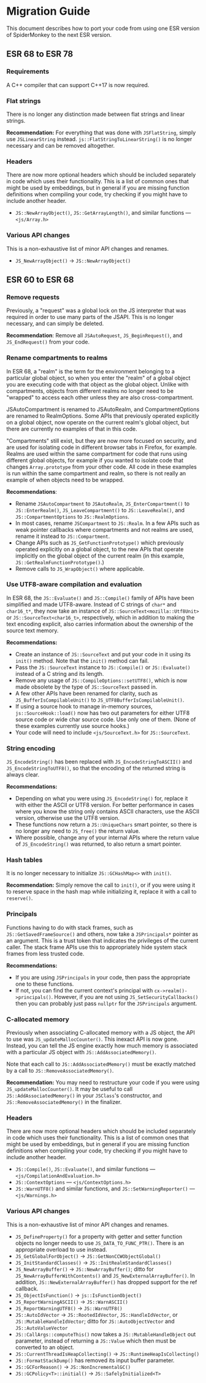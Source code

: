 # Migration Guide #

This document describes how to port your code from using one ESR version
of SpiderMonkey to the next ESR version.

## ESR 68 to ESR 78 ##

### Requirements ###

A C++ compiler that can support C++17 is now required.

### Flat strings ###

There is no longer any distinction made between flat strings and linear strings.

**Recommendation:** For everything that was done with `JSFlatString`, simply use `JSLinearString` instead.
`js::FlatStringToLinearString()` is no longer necessary and can be removed altogether.

### Headers ###

There are now more optional headers which should be included separately
in code which uses their functionality.
This is a list of common ones that might be used by embeddings, but in
general if you are missing function definitions when compiling your
code, try checking if you might have to include another header.

- `JS::NewArrayObject()`, `JS::GetArrayLength()`, and similar functions —
  `<js/Array.h>`

### Various API changes ###

This is a non-exhaustive list of minor API changes and renames.

- `JS_NewArrayObject()` → `JS::NewArrayObject()`

## ESR 60 to ESR 68 ##

### Remove requests ###

Previously, a "request" was a global lock on the JS interpreter that was
required in order to use many parts of the JSAPI.
This is no longer necessary, and can simply be deleted.

**Recommendation**: Remove all `JSAutoRequest`, `JS_BeginRequest()`, and
`JS_EndRequest()` from your code.

### Rename compartments to realms ###

In ESR 68, a "realm" is the term for the environment belonging to a
particular global object, so when you enter the "realm" of a global
object you are executing code with that object as the global object.
Unlike with compartments, objects from different realms no longer need
to be "wrapped" to access each other unless they are also
cross-compartment.

JSAutoCompartment is renamed to JSAutoRealm, and CompartmentOptions are
renamed to RealmOptions.
Some APIs that previously operated explicitly on a global object, now
operate on the current realm's global object, but there are currently no
examples of that in this code.

"Compartments" still exist, but they are now more focused on security,
and are used for isolating code in different browser tabs in Firefox,
for example.
Realms are used within the same compartment for code that runs using
different global objects, for example if you wanted to isolate code that
changes `Array.prototype` from your other code.
All code in these examples is run within the same compartment and realm,
so there is not really an example of when objects need to be wrapped.

**Recommendations**:
- Rename `JSAutoCompartment` to `JSAutoRealm`, `JS_EnterCompartment()`
  to `JS::EnterRealm()`, `JS_LeaveCompartment()` to `JS::LeaveRealm()`,
  and `JS::CompartmentOptions` to `JS::RealmOptions`.
- In most cases, rename `JSCompartment` to `JS::Realm`.
  In a few APIs such as weak pointer callbacks where compartments and
  not realms are used, rename it instead to `JS::Compartment`.
- Change APIs such as `JS_GetFunctionPrototype()` which previously
  operated explicitly on a global object, to the new APIs that operate
  implicitly on the global object of the current realm (in this example,
  `JS::GetRealmFunctionPrototype()`.)
- Remove calls to `JS_WrapObject()` where applicable.

### Use UTF8-aware compilation and evaluation ###

In ESR 68, the `JS::Evaluate()` and `JS::Compile()` family of APIs have
been simplified and made UTF8-aware.
Instead of C strings of `char*` and `char16_t*`, they now take an
instance of `JS::SourceText<mozilla::Utf8Unit>` or
`JS::SourceText<char16_t>`, respectively, which in addition to making
the text encoding explicit, also carries information about the ownership
of the source text memory.

**Recommendations:**
- Create an instance of `JS::SourceText` and put your code in it using
  its `init()` method.
  Note that the `init()` method can fail.
- Pass the `JS::SourceText` instance to `JS::Compile()` or
  `JS::Evaluate()` instead of a C string and its length.
- Remove any usage of `JS::CompileOptions::setUTF8()`, which is now made
  obsolete by the type of `JS::SourceText` passed in.
- A few other APIs have been renamed for clarity, such as
  `JS_BufferIsCompilableUnit()` to `JS_UTF8BufferIsCompilableUnit()`.
- If using a source hook to manage in-memory sources,
  `js::SourceHook::load()` now has two out parameters for either UTF8
  source code or wide char source code.
  Use only one of them.
  (None of these examples currently use source hooks.)
- Your code will need to include `<js/SourceText.h>` for
  `JS::SourceText`.

### String encoding ###

`JS_EncodeString()` has been replaced with `JS_EncodeStringToASCII()`
and `JS_EncodeStringToUTF8()`, so that the encoding of the returned
string is always clear.

**Recommendations:**
- Depending on what you were using `JS_EncodeString()` for, replace it
  with either the ASCII or UTF8 version.
  For better performance in cases where you know the string only
  contains ASCII characters, use the ASCII version, otherwise use the
  UTF8 version.
- These functions now return a `JS::UniqueChars` smart pointer, so there
  is no longer any need to `JS_free()` the return value.
- Where possible, change any of your internal APIs where the return
  value of `JS_EncodeString()` was returned, to also return a smart
  pointer.

### Hash tables ###

It is no longer necessary to initialize `JS::GCHashMap<>` with `init()`.

**Recommendation:** Simply remove the call to `init()`, or if you were
using it to reserve space in the hash map while initializing it, replace
it with a call to `reserve()`.

### Principals ###

Functions having to do with stack frames, such as
`JS::GetSavedFrameSource()` and others, now take a `JSPrincipals*`
pointer as an argument.
This is a trust token that indicates the privileges of the current
caller.
The stack frame APIs use this to appropriately hide system stack frames
from less trusted code.

**Recommendations:**
- If you are using `JSPrincipals` in your code, then pass the
  appropriate one to these functions.
- If not, you can find the current context's principal with
  `cx->realm()->principals()`.
  However, if you are not using `JS_SetSecurityCallbacks()` then you can
  probably just pass `nullptr` for the `JSPrincipals` argument.

### C-allocated memory ###

Previously when associating C-allocated memory with a JS object, the API
to use was `JS_updateMallocCounter()`.
This inexact API is now gone.
Instead, you can tell the JS engine exactly how much memory is
associated with a particular JS object with `JS::AddAssociatedMemory()`.

Note that each call to `JS::AddAssociatedMemory()` must be exactly
matched by a call to `JS::RemoveAssociatedMemory()`.

**Recommendation:** You may need to restructure your code if you were
using `JS_updateMallocCounter()`.
It may be useful to call `JS::AddAssociatedMemory()` in your `JSClass`'s
constructor, and `JS::RemoveAssociatedMemory()` in the finalizer.

### Headers ###

There are now more optional headers which should be included separately
in code which uses their functionality.
This is a list of common ones that might be used by embeddings, but in
general if you are missing function definitions when compiling your
code, try checking if you might have to include another header.

- `JS::Compile()`, `JS::Evaluate()`, and similar functions —
  `<js/CompilationAndEvaluation.h>`
- `JS::ContextOptions` — `<js/ContextOptions.h>`
- `JS::WarnUTF8()` and similar functions, and `JS::SetWarningReporter()`
  — `<js/Warnings.h>`

### Various API changes ###

This is a non-exhaustive list of minor API changes and renames.

- `JS_DefineProperty()` for a property with getter and setter function
  objects no longer needs to use `JS_DATA_TO_FUNC_PTR()`.
  There is an appropriate overload to use instead.
- `JS_GetGlobalForObject()` → `JS::GetNonCCWObjectGlobal()`
- `JS_InitStandardClasses()` → `JS::InitRealmStandardClasses()`
- `JS_NewArrayBuffer()` → `JS::NewArrayBuffer()`; ditto for
  `JS_NewArrayBufferWithContents()` and `JS_NewExternalArrayBuffer()`.
  In addition, `JS::NewExternalArrayBuffer()` has dropped support for
  the ref callback.
- `JS_ObjectIsFunction()` → `js::IsFunctionObject()`
- `JS_ReportWarningASCII()` → `JS::WarnASCII()`
- `JS_ReportWarningUTF8()` → `JS::WarnUTF8()`
- `JS::AutoIdVector` → `JS::RootedIdVector`, `JS::HandleIdVector`, or
  `JS::MutableHandleIdVector`; ditto for `JS::AutoObjectVector` and
  `JS::AutoValueVector`
- `JS::CallArgs::computeThis()` now takes a `JS::MutableHandleObject`
  out parameter, instead of returning a `JS::Value` which then must be
  converted to an object.
- `JS::CurrentThreadIsHeapCollecting()` →
  `JS::RuntimeHeapIsCollecting()`
- `JS::FormatStackDump()` has removed its input buffer parameter.
- `JS::GCForReason()` → `JS::NonIncrementalGC()`
- `JS::GCPolicy<T>::initial()` → `JS::SafelyInitialized<T>`
